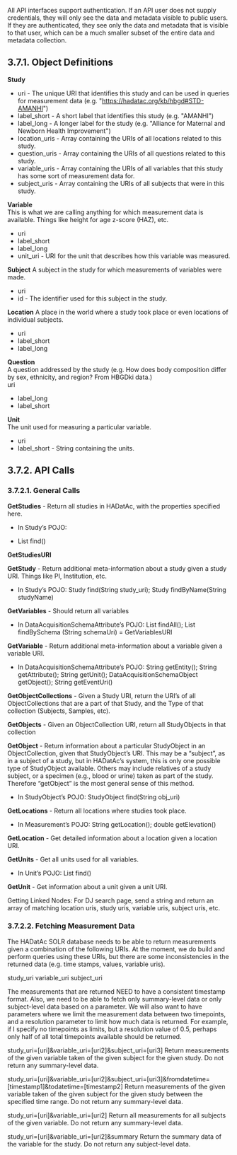 All API interfaces support authentication. If an API user does not supply credentials, they will only see the data and metadata visible to public users. If they are authenticated, they see only the data and metadata that is visible to that user, which can be a much smaller subset of the entire data and metadata collection.

## 3.7.1. Object Definitions

**Study**  
- uri - The unique URI that identifies this study and can be used in queries for measurement data (e.g. "https://hadatac.org/kb/hbgd#STD-AMANHI")  
- label_short - A short label that identifies this study (e.g. "AMANHI")  
- label_long - A longer label for the study (e.g. "Alliance for Maternal and Newborn Health Improvement")  
- location_uris - Array containing the URIs of all locations related to this study.  
- question_uris - Array containing the URIs of all questions related to this study.  
- variable_uris - Array containing the URIs of all variables that this study has some sort of measurement data for.  
- subject_uris - Array containing the URIs of all subjects that were in this study.  

**Variable**   
This is what we are calling anything for which measurement data is available. Things like height for age z-score (HAZ), etc.
- uri  
- label_short  
- label_long  
- unit_uri - URI for the unit that describes how this variable was measured.  

**Subject**
A subject in the study for which measurements of variables were made.  
- uri  
- id - The identifier used for this subject in the study.  

**Location** 
A place in the world where a study took place or even locations of individual subjects.  
- uri  
- label_short  
- label_long  

**Question**  
A question addressed by the study (e.g. How does body composition differ by sex, ethnicity, and region? From HBGDki data.)  
uri  
- label_long  
- label_short  

**Unit**  
The unit used for measuring a particular variable.  
- uri   
- label_short - String containing the units.  

## 3.7.2. API Calls

### 3.7.2.1. General Calls

**GetStudies** - Return all studies in HADatAc, with the properties specified here.
- In Study’s POJO: 
* List<Study> find()

**GetStudiesURI**

**GetStudy** - Return additional meta-information about a study given a study URI. Things like PI, Institution, etc.
- In Study’s POJO: Study find(String study_uri); Study findByName(String studyName)

**GetVariables** - Should return all variables
- In DataAcquisitionSchemaAttribute’s POJO: List<DataAcquisitionSchema> findAll(); List<DataAcquisitionSchemaAttribute> findBySchema (String schemaUri) = GetVariablesURI

**GetVariable** - Return additional meta-information about a variable given a variable URI.
- In DataAcquisitionSchemaAttribute’s POJO: String getEntity(); String getAttribute(); String getUnit(); DataAcquisitionSchemaObject getObject(); String getEventUri()

**GetObjectCollections** - Given a Study URI, return the URI’s of all ObjectCollections that are a part of that Study, and the Type of that collection (Subjects, Samples, etc).

**GetObjects** - Given an ObjectCollection URI, return all StudyObjects in that collection

**GetObject** - Return information about a particular StudyObject in an ObjectCollection, given that StudyObject’s URI. This may be a “subject”, as in a subject of a study, but in HADatAc’s system, this is only one possible type of StudyObject available. Others may include relatives of a study subject, or a specimen (e.g., blood or urine) taken as part of the study. Therefore “getObject” is the most general sense of this method.
- In StudyObject’s POJO: StudyObject find(String obj_uri)

**GetLocations** - Return all locations where studies took place.
- In Measurement’s POJO: String getLocation(); double getElevation()

**GetLocation** - Get detailed information about a location given a location URI.

**GetUnits** - Get all units used for all variables.
- In Unit’s POJO: List<Unit> find()

**GetUnit** - Get information about a unit given a unit URI.

Getting Linked Nodes: For DJ search page, send a string and return an array of matching location uris, study uris, variable uris, subject uris, etc.

### 3.7.2.2. Fetching Measurement Data

The HADatAc SOLR database needs to be able to return measurements given a combination of the following URIs. At the moment, we do build and perform queries using these URIs, but there are some inconsistencies in the returned data (e.g. time stamps, values, variable uris).

study_uri
variable_uri
subject_uri

The measurements that are returned NEED to have a consistent timestamp format. Also, we need to be able to fetch only summary-level data or only subject-level data based on a parameter. We will also want to have parameters where we limit the measurement data between two timepoints, and a resolution parameter to limit how much data is returned. For example, if I specify no timepoints as limits, but a resolution value of 0.5, perhaps only half of all total timepoints available should be returned.

study_uri=[uri]&variable_uri=[uri2]&subject_uri=[uri3]
Return measurements of the given variable taken of the given subject for the given study. Do not return any summary-level data.

study_uri=[uri]&variable_uri=[uri2]&subject_uri=[uri3]&fromdatetime=[timestamp1]&todatetime=[timestamp2]
Return measurements of the given variable taken of the given subject for the given study between the specified time range. Do not return any summary-level data.

study_uri=[uri]&variable_uri=[uri2]
Return all measurements for all subjects of the given variable. Do not return any summary-level data.

study_uri=[uri]&variable_uri=[uri2]&summary
Return the summary data of the variable for the study. Do not return any subject-level data.